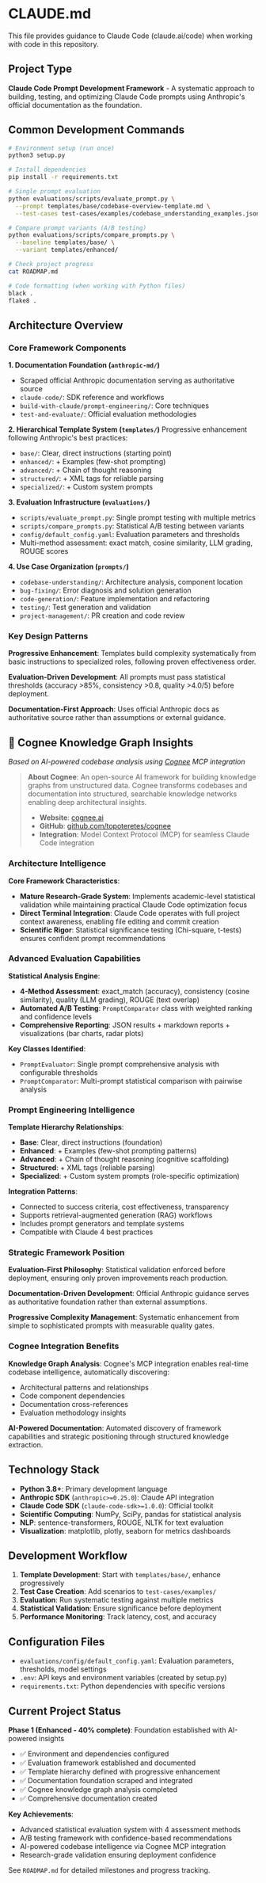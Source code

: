 # CLAUDE.md

This file provides guidance to Claude Code (claude.ai/code) when working with code in this repository.

## Project Type

**Claude Code Prompt Development Framework** - A systematic approach to building, testing, and optimizing Claude Code prompts using Anthropic's official documentation as the foundation.

## Common Development Commands

```bash
# Environment setup (run once)
python3 setup.py

# Install dependencies
pip install -r requirements.txt

# Single prompt evaluation
python evaluations/scripts/evaluate_prompt.py \
  --prompt templates/base/codebase-overview-template.md \
  --test-cases test-cases/examples/codebase_understanding_examples.json

# Compare prompt variants (A/B testing)
python evaluations/scripts/compare_prompts.py \
  --baseline templates/base/ \
  --variant templates/enhanced/

# Check project progress
cat ROADMAP.md

# Code formatting (when working with Python files)
black .
flake8 .
```

## Architecture Overview

### Core Framework Components

**1. Documentation Foundation (`anthropic-md/`)**
- Scraped official Anthropic documentation serving as authoritative source
- `claude-code/`: SDK reference and workflows
- `build-with-claude/prompt-engineering/`: Core techniques
- `test-and-evaluate/`: Official evaluation methodologies

**2. Hierarchical Template System (`templates/`)**
Progressive enhancement following Anthropic's best practices:
- `base/`: Clear, direct instructions (starting point)
- `enhanced/`: + Examples (few-shot prompting)
- `advanced/`: + Chain of thought reasoning
- `structured/`: + XML tags for reliable parsing
- `specialized/`: + Custom system prompts

**3. Evaluation Infrastructure (`evaluations/`)**
- `scripts/evaluate_prompt.py`: Single prompt testing with multiple metrics
- `scripts/compare_prompts.py`: Statistical A/B testing between variants
- `config/default_config.yaml`: Evaluation parameters and thresholds
- Multi-method assessment: exact match, cosine similarity, LLM grading, ROUGE scores

**4. Use Case Organization (`prompts/`)**
- `codebase-understanding/`: Architecture analysis, component location
- `bug-fixing/`: Error diagnosis and solution generation
- `code-generation/`: Feature implementation and refactoring
- `testing/`: Test generation and validation
- `project-management/`: PR creation and code review

### Key Design Patterns

**Progressive Enhancement**: Templates build complexity systematically from basic instructions to specialized roles, following proven effectiveness order.

**Evaluation-Driven Development**: All prompts must pass statistical thresholds (accuracy >85%, consistency >0.8, quality >4.0/5) before deployment.

**Documentation-First Approach**: Uses official Anthropic docs as authoritative source rather than assumptions or external guidance.

## 🧠 Cognee Knowledge Graph Insights

*Based on AI-powered codebase analysis using [Cognee](https://www.cognee.ai/) MCP integration*

> **About Cognee**: An open-source AI framework for building knowledge graphs from unstructured data. Cognee transforms codebases and documentation into structured, searchable knowledge networks enabling deep architectural insights.
> 
> - **Website**: [cognee.ai](https://www.cognee.ai/)
> - **GitHub**: [github.com/topoteretes/cognee](https://github.com/topoteretes/cognee)
> - **Integration**: Model Context Protocol (MCP) for seamless Claude Code integration

### Architecture Intelligence

**Core Framework Characteristics**:
- **Mature Research-Grade System**: Implements academic-level statistical validation while maintaining practical Claude Code optimization focus
- **Direct Terminal Integration**: Claude Code operates with full project context awareness, enabling file editing and commit creation
- **Scientific Rigor**: Statistical significance testing (Chi-square, t-tests) ensures confident prompt recommendations

### Advanced Evaluation Capabilities

**Statistical Analysis Engine**:
- **4-Method Assessment**: exact_match (accuracy), consistency (cosine similarity), quality (LLM grading), ROUGE (text overlap)
- **Automated A/B Testing**: `PromptComparator` class with weighted ranking and confidence levels
- **Comprehensive Reporting**: JSON results + markdown reports + visualizations (bar charts, radar plots)

**Key Classes Identified**:
- `PromptEvaluator`: Single prompt comprehensive analysis with configurable thresholds
- `PromptComparator`: Multi-prompt statistical comparison with pairwise analysis

### Prompt Engineering Intelligence

**Template Hierarchy Relationships**:
- **Base**: Clear, direct instructions (foundation)
- **Enhanced**: + Examples (few-shot prompting patterns)
- **Advanced**: + Chain of thought reasoning (cognitive scaffolding)
- **Structured**: + XML tags (reliable parsing)
- **Specialized**: + Custom system prompts (role-specific optimization)

**Integration Patterns**:
- Connected to success criteria, cost effectiveness, transparency
- Supports retrieval-augmented generation (RAG) workflows
- Includes prompt generators and template systems
- Compatible with Claude 4 best practices

### Strategic Framework Position

**Evaluation-First Philosophy**: Statistical validation enforced before deployment, ensuring only proven improvements reach production.

**Documentation-Driven Development**: Official Anthropic guidance serves as authoritative foundation rather than external assumptions.

**Progressive Complexity Management**: Systematic enhancement from simple to sophisticated prompts with measurable quality gates.

### Cognee Integration Benefits

**Knowledge Graph Analysis**: Cognee's MCP integration enables real-time codebase intelligence, automatically discovering:
- Architectural patterns and relationships
- Code component dependencies
- Documentation cross-references
- Evaluation methodology insights

**AI-Powered Documentation**: Automated discovery of framework capabilities and strategic positioning through structured knowledge extraction.

## Technology Stack

- **Python 3.8+**: Primary development language
- **Anthropic SDK** (`anthropic>=0.25.0`): Claude API integration
- **Claude Code SDK** (`claude-code-sdk>=1.0.0`): Official toolkit
- **Scientific Computing**: NumPy, SciPy, pandas for statistical analysis
- **NLP**: sentence-transformers, ROUGE, NLTK for text evaluation
- **Visualization**: matplotlib, plotly, seaborn for metrics dashboards

## Development Workflow

1. **Template Development**: Start with `templates/base/`, enhance progressively
2. **Test Case Creation**: Add scenarios to `test-cases/examples/`
3. **Evaluation**: Run systematic testing against multiple metrics
4. **Statistical Validation**: Ensure significance before deployment
5. **Performance Monitoring**: Track latency, cost, and accuracy

## Configuration Files

- `evaluations/config/default_config.yaml`: Evaluation parameters, thresholds, model settings
- `.env`: API keys and environment variables (created by setup.py)
- `requirements.txt`: Python dependencies with specific versions

## Current Project Status

**Phase 1 (Enhanced - 40% complete)**: Foundation established with AI-powered insights
- ✅ Environment and dependencies configured
- ✅ Evaluation framework established and documented
- ✅ Template hierarchy defined with progressive enhancement
- ✅ Documentation foundation scraped and integrated
- ✅ Cognee knowledge graph analysis completed
- ✅ Comprehensive documentation created

**Key Achievements**:
- Advanced statistical evaluation system with 4 assessment methods
- A/B testing framework with confidence-based recommendations
- AI-powered codebase intelligence via Cognee MCP integration
- Research-grade validation ensuring deployment confidence

See `ROADMAP.md` for detailed milestones and progress tracking.